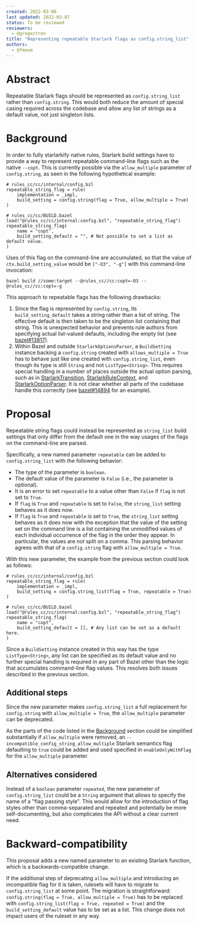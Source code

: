 ```yaml
---
created: 2022-03-06
last updated: 2022-03-07
status: To be reviewed
reviewers:
  - @gregestren
title: "Representing repeatable Starlark flags as config.string_list"
authors:
  - @fmeum
---
```


# Abstract

Repeatable Starlark flags should be represented as `config.string_list` rather than `config.string`.
This would both reduce the amount of special casing required across the codebase and allow any list
of strings as a default value, not just singleton lists.

# Background

In order to fully starlarkify native rules, Starlark build settings have to provide a way to
represent repeatable command-line flags such as the native `--copt`. This is currently possible via
the `allow_multiple` parameter of `config.string`, as seen in the following hypothetical example:

```starlark
# rules_cc/cc/internal/config.bzl
repeatable_string_flag = rule(
    implementation = _impl,
    build_setting = config.string(flag = True, allow_multiple = True)
)

# rules_cc/cc/BUILD.bazel
load("@rules_cc/cc/internal:config.bzl", "repeatable_string_flag")
repeatable_string_flag(
    name = "copt",
    build_setting_default = "", # Not possible to set a list as default value.
)
```

Uses of this flag on the command-line are accumulated, so that the value
of `ctx.build_setting_value` would be `["-O3", "-g"]` with this command-line invocation:

```shell
bazel build //some:target --@rules_cc//cc:copt=-O3 --@rules_cc//cc:copt=-g
```

This approach to repeatable flags has the following drawbacks:

1. Since the flag is represented by `config.string`, its `build_setting_default` takes a string
   rather than a list of string. The effective default is then taken to be the singleton list
   containing that string. This is unexpected behavior and prevents rule authors from specifying
   actual list-valued defaults, including the empty list (see [bazel#13817]).
2. Within Bazel and outside `StarlarkOptionsParser`, a `BuildSetting` instance backing
   a `config.string` created with `allows_multiple = True` has to behave just like one created
   with `config.string_list`, even though its type is still `String` and not `ListType<String>`.
   This requires special handling in a number of places outside the actual option parsing, such as
   in [StarlarkTransition], [StarlarkRuleContext], and [StarlarkOptionParser]. It is not clear
   whether all parts of the codebase handle this correctly (see [bazel#14894] for an example).

# Proposal

Repeatable string flags could instead be represented as `string_list` build settings that only
differ from the default one in the way usages of the flags on the command-line are parsed.

Specifically, a new named parameter `repeatable` can be added to `config.string_list` with the
following behavior:

* The type of the parameter is `boolean`.
* The default value of the parameter is `False` (i.e., the parameter is optional).
* It is an error to set `repeatable` to a value other than `False` if `flag` is not set to `True`.
* If `flag` is `True` and `repeatable` is set to `False`, the `string_list` setting behaves as it does now.
* If `flag` is `True` and `repeatable` is set to `True`, the `string_list` setting behaves as it does
  now with the exception that the value of the setting set on the command line is a list containing
  the unmodified values of each individual occurrence of the flag in the order they appear. In
  particular, the values are *not* split on a comma. This parsing behavior agrees with that of a
  `config.string` flag with `allow_multiple = True`.

With this new parameter, the example from the previous section could look as follows:

```starlark
# rules_cc/cc/internal/config.bzl
repeatable_string_flag = rule(
    implementation = _impl,
    build_setting = config.string_list(flag = True, repeatable = True)
)

# rules_cc/cc/BUILD.bazel
load("@rules_cc/cc/internal:config.bzl", "repeatable_string_flag")
repeatable_string_flag(
    name = "copt",
    build_setting_default = [], # Any list can be set as a default here.
)
```

Since a `BuildSetting` instance created in this way has the type `ListType<String>`, any list can be
specified as its default value and no further special handling is required in any part of Bazel
other than the logic that accumulates command-line flag values. This resolves both issues described
in the previous section.

## Additional steps

Since the new parameter makes `config.string_list` a full replacement for `config.string` with
`allow_multiple = True`, the `allow_multiple` parameter can be deprecated.

As the parts of the code listed in the [Background](#background) section could be simplified
substantially if `allow_multiple` were removed, an `--incompatible_config_string_allow_multiple`
Starlark semantics flag defaulting to `true` could be added and used specified in
`enableOnlyWithFlag` for the `allow_multiple` parameter.

## Alternatives considered

Instead of a `boolean` parameter `repeated`, the new parameter of `config.string_list` could be a
`String` argument that allows to specify the name of a "flag passing style". This would allow for
the introduction of flag styles other than comma-separated and repeated and potentially be more
self-documenting, but also complicates the API without a clear current need.

# Backward-compatibility

This proposal adds a new named parameter to an existing Starlark function, which is a
backwards-compatible change.

If the additional step of deprecating `allow_multiple` and introducing an incompatible flag for it
is taken, rulesets will have to migrate to `config.string_list` at some point. The migration is
straightforward: `config.string(flag = True, allow_multiple = True)` has to be replaced with
`config.string_list(flag = True, repeated = True)` and the `build_setting_default` value has
to be set as a list. This change does not impact users of the ruleset in any way.

[bazel#13817]: https://github.com/bazelbuild/bazel/issues/13817

[bazel#14894]: https://github.com/bazelbuild/bazel/issues/14894

[StarlarkOptionParser]: https://github.com/bazelbuild/bazel/blob/0dc078ab83458cc7752293a08c92a6d690f1ee58/src/main/java/com/google/devtools/build/lib/runtime/StarlarkOptionsParser.java#L207

[StarlarkRuleContext]: https://github.com/bazelbuild/bazel/blob/0dc078ab83458cc7752293a08c92a6d690f1ee58/src/main/java/com/google/devtools/build/lib/analysis/starlark/StarlarkRuleContext.java#L632

[StarlarkTransition]: https://github.com/bazelbuild/bazel/blob/0dc078ab83458cc7752293a08c92a6d690f1ee58/src/main/java/com/google/devtools/build/lib/analysis/starlark/StarlarkTransition.java#L329

